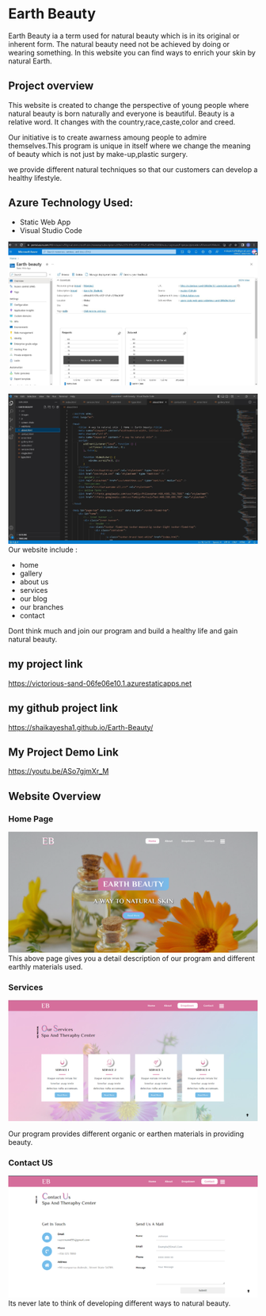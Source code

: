 # Earth Beauty

Earth Beauty ia a term used for natural beauty which is in its original or inherent form.
The natural beauty need not be achieved by doing or wearing something. 
In this website you can find ways to enrich your skin by natural Earth.

## Project overview
This website is created to change the perspective of young people where natural beauty is born naturally and everyone is beautiful.
Beauty is a relative word. It changes with the country,race,caste,color and creed.

Our initiative is to create awarness amoung people to admire themselves.This program is unique in itself where we change the meaning of beauty which is not just by make-up,plastic surgery.

 we provide different natural techniques so that our customers can develop a healthy lifestyle.
 
 ## Azure Technology Used:
 * Static Web App
 * Visual Studio Code
 
 ![static Web app](https://github.com/Shaikayesha1/Earth-Beauty/blob/master/images/MS%20Static%20-%20Earth%20Beauty.jpg)
 
 ![Visual studio code](https://github.com/Shaikayesha1/Earth-Beauty/blob/master/images/VS%20code%20-%20earth%20beauty.jpg?raw=true) 
 Our website include : 
 * home 
 * gallery
 * about us 
 * services 
 * our blog 
 * our branches 
 * contact 

 Dont think much and join our program and build a healthy life and gain natural beauty.

## my project link

https://victorious-sand-06fe06e10.1.azurestaticapps.net

## my github project link 

https://shaikayesha1.github.io/Earth-Beauty/ 

## My Project Demo Link 

https://youtu.be/ASo7gjmXr_M

## Website Overview 

### Home Page 

![website home page](https://github.com/Shaikayesha1/Earth-Beauty/blob/master/EB%20home%20Page.png?raw=true)
This above page gives you a detail description of our program and different earthly materials used.

### Services 
![website home page](https://github.com/Shaikayesha1/Earth-Beauty/blob/master/ed%20services.png?raw=true)

Our program provides different organic or earthen materials in providing beauty.

### Contact US

![website home page](https://github.com/Shaikayesha1/Earth-Beauty/blob/master/ed%20contact.png?raw=true)
Its never late to think of developing different ways to natural beauty.





